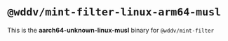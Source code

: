 # `@wddv/mint-filter-linux-arm64-musl`

This is the **aarch64-unknown-linux-musl** binary for `@wddv/mint-filter`
